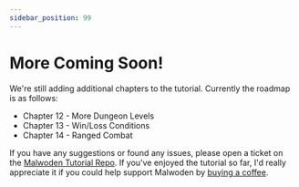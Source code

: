 ```yaml
---
sidebar_position: 99
---
```


# More Coming Soon!

We're still adding additional chapters to the tutorial. Currently the roadmap is as follows:

- Chapter 12 - More Dungeon Levels
- Chapter 13 - Win/Loss Conditions
- Chapter 14 - Ranged Combat

If you have any suggestions or found any issues, please open a ticket on the [Malwoden Tutorial Repo](https://github.com/Aedalus/malwoden-tutorial). If you've enjoyed the tutorial so far, I'd really appreciate it if you could help support Malwoden by [buying a coffee](https://www.buymeacoffee.com/aedalus).